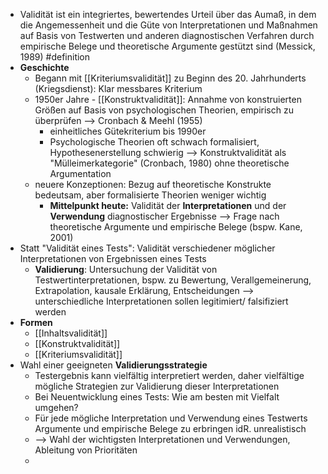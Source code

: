 - Validität ist ein integriertes, bewertendes Urteil über das Aumaß, in dem die Angemessenheit und die Güte von Interpretationen und Maßnahmen auf Basis von Testwerten und anderen diagnostischen Verfahren durch empirische Belege und theoretische Argumente gestützt sind (Messick, 1989) #definition
- **Geschichte**
    - Begann mit [[Kriteriumsvalidität]] zu Beginn des 20. Jahrhunderts (Kriegsdienst): Klar messbares Kriterium
    - 1950er Jahre - [[Konstruktvalidität]]: Annahme von konstruierten Größen auf Basis von psychologischen Theorien, empirisch zu überprüfen --> Cronbach & Meehl (1955)
        - einheitliches Gütekriterium bis 1990er
        - Psychologische Theorien oft schwach formalisiert, Hypothesenerstellung schwierig --> Konstruktvalidität als "Mülleimerkategorie" (Cronbach, 1980) ohne theoretische Argumentation
    - neuere Konzeptionen: Bezug auf theoretische Konstrukte bedeutsam, aber formalisierte Theorien weniger wichtig
        - **Mittelpunkt heute:** Validität der **Interpretationen** und der **Verwendung** diagnostischer Ergebnisse --> Frage nach theoretische Argumente und empirische Belege (bspw. Kane, 2001)
- Statt "Validität eines Tests": Validität verschiedener möglicher Interpretationen von Ergebnissen eines Tests
    - **Validierung**: Untersuchung der Validität von Testwertinterpretationen, bspw. zu Bewertung, Verallgemeinerung, Extrapolation, kausale Erklärung, Entscheidungen --> unterschiedliche Interpretationen sollen legitimiert/ falsifiziert werden
- **Formen**
    - [[Inhaltsvalidität]]
    - [[Konstruktvalidität]]
    - [[Kriteriumsvalidität]]
- Wahl einer geeigneten **Validierungsstrategie**
    - Testergebnis kann vielfältig interpretiert werden, daher vielfältige mögliche Strategien zur Validierung dieser Interpretationen
    - Bei Neuentwicklung eines Tests: Wie am besten mit Vielfalt umgehen?
    - Für jede mögliche Interpretation und Verwendung eines Testwerts Argumente und empirische Belege zu erbringen idR. unrealistisch 
    - --> Wahl der wichtigsten Interpretationen und Verwendungen, Ableitung von Prioritäten
    - 
